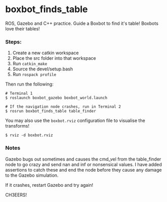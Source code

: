 # boxbot_finds_table
ROS, Gazebo and C++ practice. Guide a Boxbot to find it's table! Boxbots love their tables!



### Steps:

1. Create a new catkin workspace
2. Place the src folder into that workspace
3. Run `catkin_make`
4. Source the devel/setup.bash
5. Run `rospack profile`

Then run the following:

```shell
# Terminal 1
$ roslaunch boxbot_gazebo boxbot_world.launch

# If the navigation node crashes, run in Terminal 2
$ rosrun boxbot_finds_table table_finder
```

You may also use the `boxbot.rviz` configuration file to visualise the transforms!

```shell
$ rviz -d boxbot.rviz
```



### Notes

Gazebo bugs out sometimes and causes the cmd_vel from the table_finder node to go crazy and send nan and inf or nonsensical values. I have added assertions to catch these and end the node before they cause any damage to the Gazebo simulation.

If it crashes, restart Gazebo and try again!



CH3EERS!